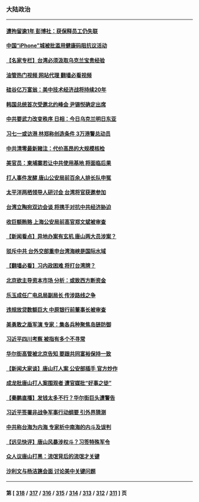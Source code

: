 ### 大陆政治
---
#### [遭拘留逾1年 彭博社：获保释员工仍失联](../../pages/ncid277/n13759575.md?06150445) 
#### [中国“iPhone”城被批滥用健康码阻抗议活动](../../pages/ncid277/n13759574.md?06150445) 
#### [【名家专栏】台湾必须汲取乌克兰宝贵经验](../../pages/ncid277/n13759403.md?06150445) 
#### [油管热门视频 网站代理 翻墙必看视频](http://209.222.30.114:81/youtube.html?06150445)
#### [硅谷亿万富翁：美中技术经济战将持续20年](../../pages/ncid277/n13759522.md?06150445) 
#### [韩国总统首次受邀北约峰会 尹锡悦确定出席](../../pages/ncid277/n13759570.md?06150445) 
#### [中共要武力改变秩序 日相：今日乌克兰明日东亚](../../pages/ncid277/n13759553.md?06150445) 
#### [习七一或访港 林郑称创造条件 3万港警总动员](../../pages/ncid277/n13759375.md?06150445) 
#### [中共清零最新赌注：代价高昂的大规模核检](../../pages/ncid277/n13759358.md?06150445) 
#### [美官员：柬埔寨若让中共使用基地 将面临后果](../../pages/ncid277/n13759316.md?06150445) 
#### [打人事件发酵 唐山公安局前百余人排长队申冤](../../pages/ncid277/n13759336.md?06150445) 
#### [太平洋两栖领导人研讨会 台湾将官获邀参加](../../pages/ncid277/n13759374.md?06150445) 
#### [台湾立陶宛双边会谈 将携手对抗中共经济胁迫](../../pages/ncid277/n13759102.md?06150445) 
#### [收巨额贿赂 上海公安局前高官郑文斌被审查](../../pages/ncid277/n13759263.md?06150445) 
#### [【新闻看点】异地办案有玄机 唐山两大员涉案？](../../pages/ncid277/n13758997.md?06150445) 
#### [驳斥中共 台外交部重申台湾海峡是国际水域](../../pages/ncid277/n13759192.md?06150445) 
#### [【翻墙必看】习内政困难 将打台湾牌？](../../pages/ncid277/n13759145.md?06150445) 
#### [北京欲主导资本市场 分析：或致西方断资金](../../pages/ncid277/n13759138.md?06150445) 
#### [乐玉成任广电总局副局长 传涉路线之争](../../pages/ncid277/n13759161.md?06150445) 
#### [违规放贷数额巨大 中原银行前董事长被审查](../../pages/ncid277/n13759164.md?06150445) 
#### [美勇敢之盾军演 专家：集各兵种聚焦岛链防御](../../pages/ncid277/n13759109.md?06150445) 
#### [习近平四川考察 被指有多个不寻常](../../pages/ncid277/n13759077.md?06150445) 
#### [华尔街高管被北京告知 要跟共同富裕保持一致](../../pages/ncid277/n13759067.md?06150445) 
#### [【新闻大家谈】唐山打人案 公安部插手 官方炒作](../../pages/ncid277/n13759080.md?06150445) 
#### [成龙批唐山打人案围观者 遭官媒批“好事之徒”](../../pages/ncid277/n13758995.md?06150445) 
#### [【秦鹏直播】发钱太多不行？华尔街巨头遭警告](../../pages/ncid277/n13758979.md?06150445) 
#### [习近平签署非战争军事行动纲要 引外界猜测](../../pages/ncid277/n13758963.md?06150445) 
#### [中共称台海为内海 专家析中南海的内斗及误判](../../pages/ncid277/n13758772.md?06150445) 
#### [【远见快评】唐山风暴涉权斗？习签特殊军令](../../pages/ncid277/n13758992.md?06150445) 
#### [众人议唐山打黑：流氓背后的流氓才关键](../../pages/ncid277/n13758614.md?06150445) 
#### [沙利文与杨洁篪会面 讨论美中关键问题](../../pages/ncid277/n13758918.md?06150445) 

---
#### 第 [ [318](./318.md?06150445) / [317](./317.md?06150445) / [316](./316.md?06150445) / [315](./315.md?06150445) / [314](./314.md?06150445) / [313](./313.md?06150445) / [312](./312.md?06150445) / [311](./311.md?06150445) ] 页
